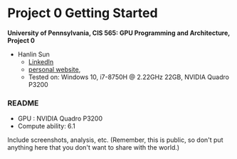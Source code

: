 Project 0 Getting Started
====================

**University of Pennsylvania, CIS 565: GPU Programming and Architecture, Project 0**

* Hanlin Sun
  * [LinkedIn](https://www.linkedin.com/in/hanlin-sun-7162941a5/)
  * [personal website](https://hanlinsun.github.io/), 
  * Tested on: Windows 10, i7-8750H @ 2.22GHz 22GB, NVIDIA Quadro P3200

### README
* GPU : NVIDIA Quadro P3200
* Compute ability: 6.1

Include screenshots, analysis, etc. (Remember, this is public, so don't put
anything here that you don't want to share with the world.)

